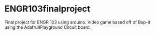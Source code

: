 # ENGR103finalproject
Final project for ENGR 103 using arduino. Video game based off of Bop-it using the AdafruitPlayground Circuit board.
